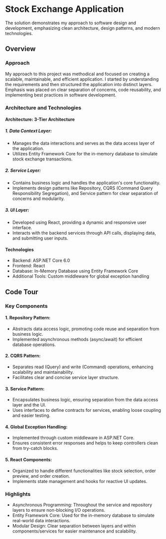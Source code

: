 # Stock Exchange Application

The solution demonstrates my approach to software design and development, emphasizing clean architecture, design patterns, and modern technologies.

## Overview
### Approach
My approach to this project was methodical and focused on creating a scalable, maintainable, and efficient application. I started by understanding the requirements and then structured the application into distinct layers. Emphasis was placed on clear separation of concerns, code reusability, and implementing best practices in software development.

### Architecture and Technologies
#### Architecture: 3-Tier Architecture
##### 1. Data Context Layer:

- Manages the data interactions and serves as the data access layer of the application.
- Utilizes Entity Framework Core for the in-memory database to simulate stock exchange transactions.

##### 2. Service Layer:

- Contains business logic and handles the application's core functionality.
- Implements design patterns like Repository, CQRS (Command Query Responsibility Segregation), and Service pattern for clear separation of concerns and modularity.

##### 3. UI Layer:

- Developed using React, providing a dynamic and responsive user interface.
- Interacts with the backend services through API calls, displaying data, and submitting user inputs.

#### Technologies
- Backend: ASP.NET Core 6.0
- Frontend: React
- Database: In-Memory Database using Entity Framework Core
- Additional Tools: Custom middleware for global exception handling

## Code Tour

### Key Components

#### 1. Repository Pattern:

- Abstracts data access logic, promoting code reuse and separation from business logic.
- Implemented asynchronous methods (async/await) for efficient database operations.

#### 2. CQRS Pattern:

- Separates read (Query) and write (Command) operations, enhancing scalability and maintainability.
- Facilitates clear and concise service layer structure.

#### 3. Service Pattern:

- Encapsulates business logic, ensuring separation from the data access layer and the UI.
- Uses interfaces to define contracts for services, enabling loose coupling and easier testing.

#### 4. Global Exception Handling:

- Implemented through custom middleware in ASP.NET Core.
- Ensures consistent error responses and helps to keep controllers clean from try-catch blocks.

#### 5. React Components:

- Organized to handle different functionalities like stock selection, order preview, and order creation.
- Implements state management and hooks for reactive UI updates.

### Highlights

- Asynchronous Programming: Throughout the service and repository layers to ensure non-blocking I/O operations.
- Entity Framework Core: Used for the in-memory database to simulate real-world data interactions.
- Modular Design: Clear separation between layers and within components/services for easier maintenance and scalability.

